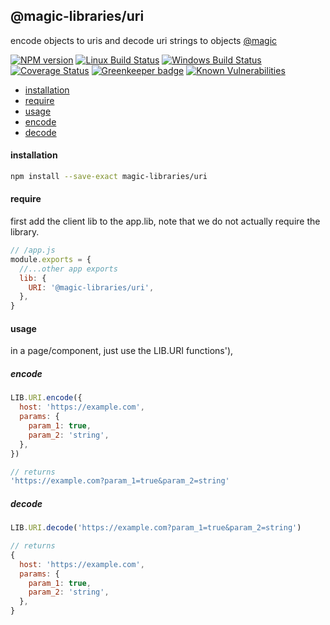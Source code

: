 ## @magic-libraries/uri

encode objects to uris and decode uri strings to objects
[@magic](https://magic.github.io/core)

[![NPM version][npm-image]][npm-url]
[![Linux Build Status][travis-image]][travis-url]
[![Windows Build Status][appveyor-image]][appveyor-url]
[![Coverage Status][coveralls-image]][coveralls-url]
[![Greenkeeper badge][greenkeeper-image]][greenkeeper-url]
[![Known Vulnerabilities][snyk-image]][snyk-url]

[npm-image]: https://img.shields.io/npm/v/@magic-libraries/uri.svg
[npm-url]: https://www.npmjs.com/package/@magic-libraries/uri
[travis-image]: https://api.travis-ci.org/magic-libraries/uri.svg?branch=master
[travis-url]: https://travis-ci.org/magic-libraries/uri
[appveyor-image]: https://img.shields.io/appveyor/ci/magiclibraries/uri/master.svg
[appveyor-url]: https://ci.appveyor.com/project/magiclibraries/uri/branch/master
[coveralls-image]: https://coveralls.io/repos/github/magic-libraries/uri/badge.svg
[coveralls-url]: https://coveralls.io/github/magic-libraries/uri
[greenkeeper-image]: https://badges.greenkeeper.io/magic-libraries/uri.svg
[greenkeeper-url]: https://badges.greenkeeper.io/magic-libraries/uri.svg
[snyk-image]: https://snyk.io/test/github/magic-libraries/uri/badge.svg
[snyk-url]: https://snyk.io/test/github/magic-libraries/uri

* [installation](#install)
* [require](#require)
* [usage](#usage)
* [encode](#usage-encode)
* [decode](#usage-decode)


#### <a name="install"></a>installation
```bash
npm install --save-exact magic-libraries/uri
```

#### <a name="require"></a>require
first add the client lib to the app.lib, note that we do not actually require the library.

```javascript
// /app.js
module.exports = {
  //...other app exports
  lib: {
    URI: '@magic-libraries/uri',
  },
}
```

#### <a name="usage"></a>usage
in a page/component, just use the LIB.URI functions'),


##### <a name="usage-encode"></a>encode
```javascript
LIB.URI.encode({
  host: 'https://example.com',
  params: {
    param_1: true,
    param_2: 'string',
  },
})

// returns
'https://example.com?param_1=true&param_2=string'
```

##### <a name="usage-decode"></a>decode
```javascript
LIB.URI.decode('https://example.com?param_1=true&param_2=string')

// returns
{
  host: 'https://example.com',
  params: {
    param_1: true,
    param_2: 'string',
  },
}
```

